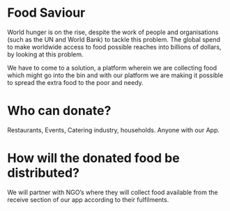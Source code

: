 # Food Saviour
World hunger is on the rise, despite the work of people and organisations (such as the UN and World Bank) to tackle this problem. The global spend to make worldwide access to food possible reaches into billions of dollars, by looking at this problem. 

We have to come to a solution, a platform wherein we are collecting food which might go into the bin and with our platform we are making it possible to spread the extra food to the poor and needy.

# Who can donate?
Restaurants, Events, Catering industry, households. Anyone with our App.

# How will the donated food be distributed?
We will partner with NGO’s where they will collect food available from the receive section of our app according to their fulfilments.

